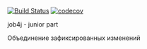 [![Build Status](https://travis-ci.org/iudini/job4j_design.svg?branch=master)](https://travis-ci.org/iudini/job4j_design)
[![codecov](https://codecov.io/gh/iudini/job4j_design/branch/master/graph/badge.svg?token=HBL9V5AG1B)](https://codecov.io/gh/iudini/job4j_design)

job4j - junior part

Объединение зафиксированных изменений